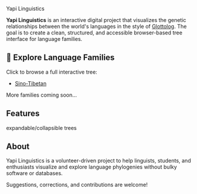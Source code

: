  Yapi Linguistics

**Yapi Linguistics** is an interactive digital project that visualizes the genetic relationships between the world's languages in the style of [Glottolog](https://glottolog.org). The goal is to create a clean, structured, and accessible browser-based tree interface for language families.

## 🧭 Explore Language Families

Click to browse a full interactive tree:

- [Sino-Tibetan](https://yapilinguistics.com/Sino-Tibetan/)

More families coming soon...

## Features

 expandable/collapsible trees
 


##  About

Yapi Linguistics is a volunteer-driven project to help linguists, students, and enthusiasts visualize and explore language phylogenies without bulky software or databases.

Suggestions, corrections, and contributions are welcome!






